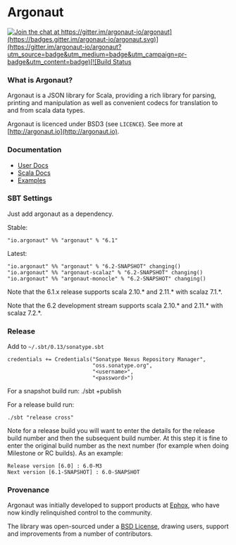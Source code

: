 # Argonaut

[![Join the chat at https://gitter.im/argonaut-io/argonaut](https://badges.gitter.im/argonaut-io/argonaut.svg)](https://gitter.im/argonaut-io/argonaut?utm_source=badge&utm_medium=badge&utm_campaign=pr-badge&utm_content=badge)[![Build Status](https://travis-ci.org/argonaut-io/argonaut.png)](https://travis-ci.org/argonaut-io/argonaut)


### What is Argonaut?

Argonaut is a JSON library for Scala, providing a rich library for parsing, printing and manipulation as well as convenient codecs for translation to and from scala data types.

Argonaut is licenced under BSD3 (see `LICENCE`). See more at [http://argonaut.io](http://argonaut.io).


### Documentation

* [User Docs](http://argonaut.io/doc/)
* [Scala Docs](http://argonaut.io/scaladocs/)
* [Examples](https://github.com/argonaut-io/argonaut/tree/master/argonaut/src/test/scala/argonaut/example)


### SBT Settings

Just add argonaut as a dependency.

Stable:

    "io.argonaut" %% "argonaut" % "6.1"

Latest:

    "io.argonaut" %% "argonaut" % "6.2-SNAPSHOT" changing()
    "io.argonaut" %% "argonaut-scalaz" % "6.2-SNAPSHOT" changing()
    "io.argonaut" %% "argonaut-monocle" % "6.2-SNAPSHOT" changing()


Note that the 6.1.x release supports scala 2.10.* and 2.11.* with scalaz 7.1.*.

Note that the 6.2 development stream supports scala 2.10.* and 2.11.* with scalaz 7.2.*.


### Release

Add to `~/.sbt/0.13/sonatype.sbt`


    credentials += Credentials("Sonatype Nexus Repository Manager",
                               "oss.sonatype.org",
                               "<username>",
                               "<password>")


For a snapshot build run:
    ./sbt +publish

For a release build run:

    ./sbt "release cross"

Note for a release build you will want to enter the details for the
release build number and then the subsequent build number. At this
step it is fine to enter the original build number as the next number
(for example when doing Milestone or RC builds). As an example:

    Release version [6.0] : 6.0-M3
    Next version [6.1-SNAPSHOT] : 6.0-SNAPSHOT


### Provenance

Argonaut was initially developed to support products at [Ephox](http://ephox.com), who have now kindly relinquished control to the community.

The library was open-sourced under a [BSD License](https://github.com/argonaut-io/argonaut/blob/master/LICENSE), drawing users, support and improvements from a number of contributors.

